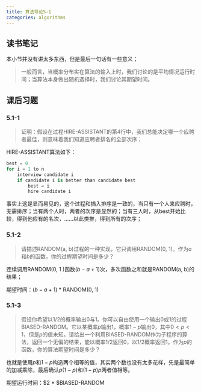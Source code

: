 ```yaml
---
title: 算法导论5-1
categories: algorithms
---
```


## 读书笔记

本小节并没有讲太多东西，但是最后一句话有一些意义；

> 一般而言，当概率分布实在算法的输入上时，我们讨论的是平均情况运行时间；当算法本身做出随机选择时，我们讨论其期望时间。

## 课后习题

### 5.1-1

> 证明：假设在过程HIRE-ASSISTANT的第4行中，我们总能决定哪一个应聘者最佳，则意味着我们知道应聘者排名的全部次序；

HIRE-ASSISTANT算法如下：

```python
best = 0
for i = 1 to n
    interview candidate i
    if candidate i is better than candidate best
        best = i
        hire candidate i
```

事实上这是显而易见的，这个过程和插入排序是一致的，当只有一个人来应聘时，无需排序；当有两个人时，两者的次序是显然的；当有三人时，从best开始比较，得到他应有的名次，......以此类推，得到所有的次序；

### 5.1-2

> 请描述RANDOM(a, b)过程的一种实现，它只调用RANDOM(0, 1)。作为$a$和$b$的函数，你的过程期望时间是多少？

连续调用RANDOM(0, 1 )函数$(b -a +1)$次，多次函数之和就是RANDOM(a, b)的结果；

期望时间：$(b -a +1)$ * RANDOM(0, 1)

### 5.1-3

> 假设你希望以$1/2$的概率输出0与1。你可以自由使用一个输出0或1的过程BIASED-RANDOM。它以某概率$p$输出1，概率$1-p$输出0，其中$0<p<1$，但是$p$的值未知。请给出一个利用BIASED-RANDOM作为子程序的算法，返回一个无偏的结果，能以概率$1/2$返回0，以$1/2$概率返回1。作为$p$的函数，你的算法期望时间是多少？

也就是使用$p$和$1-p$构造两个相等的值，其实两个数也没有太多花样，先是最简单的加减乘除，最后确认$p(1-p)$和$(1-p)p$两者值相等。

期望运行时间：$2 * $BIASED-RANDOM

